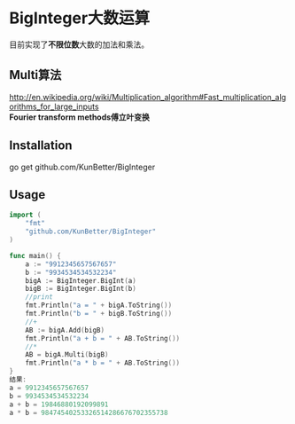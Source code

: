 BigInteger大数运算
==========
目前实现了**不限位数**大数的加法和乘法。

Multi算法
-----
http://en.wikipedia.org/wiki/Multiplication_algorithm#Fast_multiplication_algorithms_for_large_inputs  
**Fourier transform methods傅立叶变换**

Installation
-----
go get github.com/KunBetter/BigInteger

Usage
-----
```go
import (
	"fmt"
	"github.com/KunBetter/BigInteger"
)

func main() {
	a := "9912345657567657"
	b := "9934534534532234"
	bigA := BigInteger.BigInt(a)
	bigB := BigInteger.BigInt(b)
	//print
	fmt.Println("a = " + bigA.ToString())
	fmt.Println("b = " + bigB.ToString())
	//+
	AB := bigA.Add(bigB)
	fmt.Println("a + b = " + AB.ToString())
	//*
	AB = bigA.Multi(bigB)
	fmt.Println("a * b = " + AB.ToString())
}
结果:
a = 9912345657567657
b = 9934534534532234
a + b = 19846880192099891
a * b = 98474540253326514286676702355738
```
